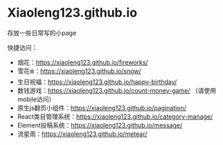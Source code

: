 # Xiaoleng123.github.io

存放一些日常写的小page

快捷访问：
  * 烟花：https://xiaoleng123.github.io/fireworks/
  * 雪花❄️：https://xiaoleng123.github.io/snow/
  * 生日祝福：https://xiaoleng123.github.io/happy-birthday/
  * 数钱游戏：https://xiaoleng123.github.io/count-money-game/ （请使用mobile访问）
  * 原生js翻页小组件：https://xiaoleng123.github.io/pagination/
  * React类目管理系统：https://xiaoleng123.github.io/category-manage/
  * Element投稿系统：https://xiaoleng123.github.io/message/
  * 流星雨：https://xiaoleng123.github.io/metear/
